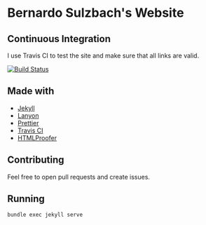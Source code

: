 # Bernardo Sulzbach's Website

## Continuous Integration

I use Travis CI to test the site and make sure that all links are valid.

[![Build Status](https://travis-ci.org/bernardosulzbach/bernardosulzbach.github.io.svg?branch=master)](https://travis-ci.org/bernardosulzbach/bernardosulzbach.github.io)

## Made with

+ [Jekyll](https://github.com/jekyll/jekyll)
+ [Lanyon](https://github.com/poole/lanyon)
+ [Prettier](https://prettier.io/)
+ [Travis CI](https://travis-ci.org/)
+ [HTMLProofer](https://github.com/gjtorikian/html-proofer)

## Contributing

Feel free to open pull requests and create issues.

## Running

```
bundle exec jekyll serve
```
